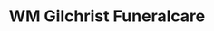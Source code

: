 ---
title: "WM Gilchrist Funeralcare"
url: /aberdeen/wm-gilchrist-funeralcare/
shop: Bestattungen
---